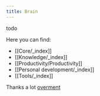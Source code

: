 ```yaml
---
title: Brain
---
```


todo

Here you can find:
- [[Core/_index]]
- [[Knowledge/_index]]
- [[Productivity/Productivity]]
- [[Personal development/_index]]
- [[Tools/_index]]

Thanks a lot [overment](https://brain.overment.com/)